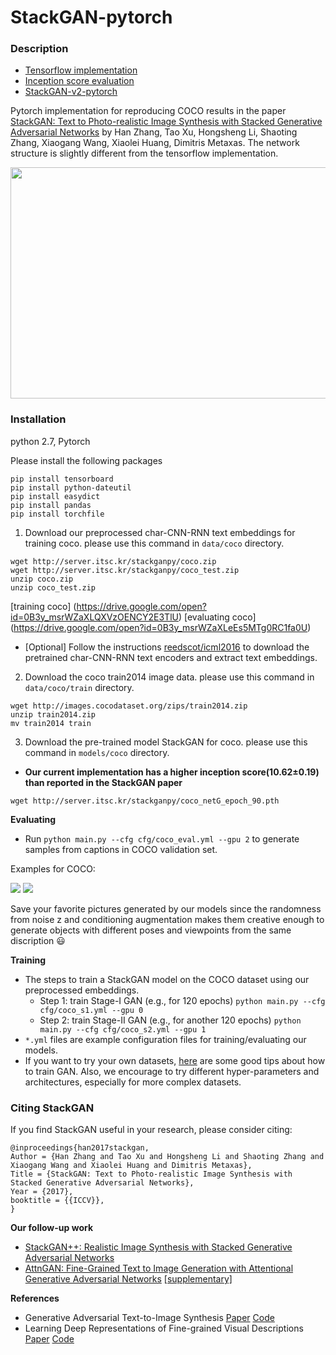 # StackGAN-pytorch

### Description
- [Tensorflow implementation](https://github.com/hanzhanggit/StackGAN)
- [Inception score evaluation](https://github.com/hanzhanggit/StackGAN-inception-model)
- [StackGAN-v2-pytorch](https://github.com/hanzhanggit/StackGAN-v2)

Pytorch implementation for reproducing COCO results in the paper [StackGAN: Text to Photo-realistic Image Synthesis with Stacked Generative Adversarial Networks](https://arxiv.org/pdf/1612.03242v2.pdf) by Han Zhang, Tao Xu, Hongsheng Li, Shaoting Zhang, Xiaogang Wang, Xiaolei Huang, Dimitris Metaxas. The network structure is slightly different from the tensorflow implementation. 

<img src="examples/framework.jpg" width="850px" height="370px"/>


### Installation
python 2.7, Pytorch

Please install the following packages
```
pip install tensorboard
pip install python-dateutil
pip install easydict
pip install pandas
pip install torchfile
```

1. Download our preprocessed char-CNN-RNN text embeddings for training coco. please use this command in `data/coco` directory.

```
wget http://server.itsc.kr/stackganpy/coco.zip
wget http://server.itsc.kr/stackganpy/coco_test.zip
unzip coco.zip
unzip coco_test.zip
```
[training coco] (https://drive.google.com/open?id=0B3y_msrWZaXLQXVzOENCY2E3TlU)
[evaluating coco] (https://drive.google.com/open?id=0B3y_msrWZaXLeEs5MTg0RC1fa0U)

  - [Optional] Follow the instructions [reedscot/icml2016](https://github.com/reedscot/icml2016) to download the pretrained char-CNN-RNN text encoders and extract text embeddings.
  
2. Download the coco train2014 image data. please use this command in `data/coco/train` directory.
```
wget http://images.cocodataset.org/zips/train2014.zip
unzip train2014.zip
mv train2014 train
```

3. Download the pre-trained model StackGAN for coco. please use this command in `models/coco` directory.
- **Our current implementation has a higher inception score(10.62±0.19) than reported in the StackGAN paper**
```
wget http://server.itsc.kr/stackganpy/coco_netG_epoch_90.pth
```

**Evaluating**
- Run `python main.py --cfg cfg/coco_eval.yml --gpu 2` to generate samples from captions in COCO validation set.

Examples for COCO:
 
![](examples/coco_2.png)
![](examples/coco_3.png)

Save your favorite pictures generated by our models since the randomness from noise z and conditioning augmentation makes them creative enough to generate objects with different poses and viewpoints from the same discription :smiley:


**Training**
- The steps to train a StackGAN model on the COCO dataset using our preprocessed embeddings.
  - Step 1: train Stage-I GAN (e.g., for 120 epochs) `python main.py --cfg cfg/coco_s1.yml --gpu 0`
  - Step 2: train Stage-II GAN (e.g., for another 120 epochs) `python main.py --cfg cfg/coco_s2.yml --gpu 1`
- `*.yml` files are example configuration files for training/evaluating our models.
- If you want to try your own datasets, [here](https://github.com/soumith/ganhacks) are some good tips about how to train GAN. Also, we encourage to try different hyper-parameters and architectures, especially for more complex datasets.

### Citing StackGAN
If you find StackGAN useful in your research, please consider citing:

```
@inproceedings{han2017stackgan,
Author = {Han Zhang and Tao Xu and Hongsheng Li and Shaoting Zhang and Xiaogang Wang and Xiaolei Huang and Dimitris Metaxas},
Title = {StackGAN: Text to Photo-realistic Image Synthesis with Stacked Generative Adversarial Networks},
Year = {2017},
booktitle = {{ICCV}},
}
```


**Our follow-up work**

- [StackGAN++: Realistic Image Synthesis with Stacked Generative Adversarial Networks](https://arxiv.org/abs/1710.10916)
- [AttnGAN: Fine-Grained Text to Image Generation with Attentional Generative Adversarial Networks](https://arxiv.org/abs/1711.10485) [[supplementary]](https://1drv.ms/b/s!Aj4exx_cRA4ghK5-kUG-EqH7hgknUA)


**References**

- Generative Adversarial Text-to-Image Synthesis [Paper](https://arxiv.org/abs/1605.05396) [Code](https://github.com/reedscot/icml2016)
- Learning Deep Representations of Fine-grained Visual Descriptions [Paper](https://arxiv.org/abs/1605.05395) [Code](https://github.com/reedscot/cvpr2016)
